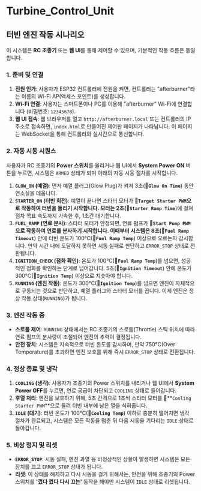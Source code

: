 # Turbine_Control_Unit
## 터빈 엔진 작동 시나리오

이 시스템은 **RC 조종기** 또는 **웹 UI**를 통해 제어할 수 있으며, 기본적인 작동 흐름은 동일합니다.

### 1. 준비 및 연결

1. **전원 인가**: 사용자가 ESP32 컨트롤러에 전원을 켜면, 컨트롤러는 "afterburner"라는 이름의 Wi-Fi AP(액세스 포인트)를 생성합니다.
2. **Wi-Fi 연결**: 사용자는 스마트폰이나 PC를 이용해 "afterburner" Wi-Fi에 연결합니다 (비밀번호: `12345678`).
3. **웹 UI 접속**: 웹 브라우저를 열고 `http://afterburner.local` 또는 컨트롤러의 IP 주소로 접속하면, `index.html`로 만들어진 제어판 페이지가 나타납니다. 이 페이지는 WebSocket을 통해 컨트롤러와 실시간으로 통신합니다.

### 2. 자동 시동 시퀀스

사용자가 RC 조종기의 **Power 스위치**를 올리거나 웹 UI에서 **System Power ON** 버튼을 누르면, 시스템은 `ARMED` 상태가 되며 아래의 자동 시동 절차를 시작합니다.

1. **`GLOW_ON` (예열)**: 먼저 예열 플러그(Glow Plug)가 켜져 3초(🔴**`Glow On Time`**) 동안 연소실을 데웁니다.
2. **`STARTER_ON` (터빈 회전)**: 예열이 끝나면 스타터 모터가 🔴**`Target Starter PWM`**으로 작동하여 터빈을 돌리기 시작합니다. 모터는 2초(🔴**`Starter Ramp Time`**)에 걸쳐 점차 목표 속도까지 가속한 후, 1초간 대기합니다.
3. **`FUEL_RAMP` (연료 분사)**: 스타터 모터가 안정되면, 연료 펌프가 🔴**`Start Pump PWM`**으로 작동하여 연료를 분사하기 시작합니다. 이때부터 시스템은 8초(🔴**`Fuel Ramp Timeout`**) 안에 터빈 온도가 100°C(🔴**`Fuel Ramp Temp`**) 이상으로 오르는지 감시합니다. 만약 시간 내에 도달하지 못하면 시동 실패로 판단하고 `ERROR_STOP` 상태로 전환됩니다.
4. **`IGNITION_CHECK` (점화 확인)**: 온도가 100°C(🔴**`Fuel Ramp Temp`**)를 넘으면, 성공적인 점화를 확인하는 단계로 넘어갑니다. 5초(🔴**`Ignition Timeout`**) 안에 온도가 300°C(🔴**`Ignition Temp`**) 이상으로 치솟아야 합니다.
5. **`RUNNING` (엔진 작동)**: 온도가 300°C(🔴**`Ignition Temp`**)를 넘으면 엔진이 자체적으로 구동되는 것으로 판단하고, 예열 플러그와 스타터 모터를 끕니다. 이제 엔진은 정상 작동 상태(`RUNNING`)가 됩니다.

### 3. 엔진 작동 중

- **스로틀 제어**: `RUNNING` 상태에서는 RC 조종기의 스로틀(Throttle) 스틱 위치에 따라 연료 펌프의 분사량이 조절되어 엔진의 추력이 결정됩니다.
- **안전 장치**: 시스템은 지속적으로 터빈 온도를 감시하며, 만약 750°C(Over Temperature)를 초과하면 엔진 보호를 위해 즉시 `ERROR_STOP` 상태로 전환됩니다.

### 4. 정상 종료 및 냉각

1. **`COOLING` (냉각)**: 사용자가 조종기의 Power 스위치를 내리거나 웹 UI에서 **System Power OFF**를 누르면, 연료 공급이 차단되고 `COOLING` 상태로 들어갑니다.
2. **후열 처리**: 엔진을 보호하기 위해, 5초 간격으로 1초씩 스타터 모터를 🔴**`Cooling Starter PWM`**으로 돌려 터빈 내부에 남은 열을 식혀줍니다.
3. **`IDLE` (대기)**: 터빈 온도가 100°C(🔴**`Cooling Temp`**) 이하로 충분히 떨어지면 냉각 절차가 완료되고, 시스템은 모든 작동을 멈춘 뒤 다음 시동을 기다리는 `IDLE` 상태로 돌아갑니다.

### 5. 비상 정지 및 리셋

- **`ERROR_STOP`**: 시동 실패, 엔진 과열 등 비정상적인 상황이 발생하면 시스템은 모든 장치를 끄고 `ERROR_STOP` 상태가 됩니다.
- **리셋**: 이 상태를 해제하고 다시 시동을 걸기 위해서는, 안전을 위해 조종기의 Power 스위치를 **'껐다 켰다 다시 끄는'** 동작을 해야만 시스템이 `IDLE` 상태로 리셋됩니다.